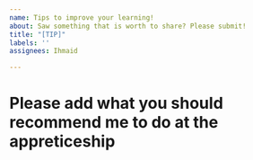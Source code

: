 ```yaml
---
name: Tips to improve your learning!
about: Saw something that is worth to share? Please submit!
title: "[TIP]"
labels: ''
assignees: Ihmaid

---
```


# Please add what you should recommend me to do at the appreticeship
